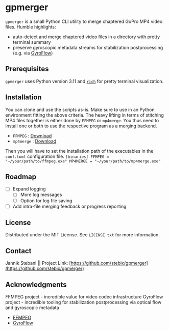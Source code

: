 <!-- GETTING STARTED -->
# gpmerger

`gpmerger` is a small Python CLI utility to merge chaptered GoPro MP4 video files.
Humble highlights:

* auto-detect and merge chaptered video files in a directory with pretty terminal summary
* preserve gyroscopic metadata streams for stabilization postprocessing (e.g. via [GyroFlow](https://gyroflow.xyz/))

## Prerequisites

`gpmerger` uses Python version 3.11 and [`rich`](https://github.com/Textualize/rich) for pretty terminal visualization.

## Installation

You can clone and use the scripts as-is. Make sure to use in an Python environment fitting the above criteria.
The heavy lifting in terms of stitching MP4 files together is either done by `FFMPEG` or `mp4merge`.
You thus need to install one or both to use the respective program as a merging backend.

* `FFMPEG` : [Download](https://ffmpeg.org/download.html)
* `mp4merge` : [Download](https://github.com/gyroflow/mp4-merge/releases)

Then you will have to set the installation path of the executables in the `conf.toml`
configuration file.
``
[binaries]
FFMPEG = "~/your/path/to/ffmpeg.exe"
MP4MERGE = "~/your/path/to/mp4merge.exe"
``

<!-- ROADMAP -->
## Roadmap

* [ ] Expand logging
  * [ ] More log messages
  * [ ] Option for log file saving
* [ ] Add intra-file merging feedback or progress reporting

<!-- LICENSE -->
## License

Distributed under the MIT License. See `LICENSE.txt` for more information.

<!-- CONTACT -->
## Contact

Jannik Stebani ||
Project Link: [https://github.com/stebix/gpmerger](https://github.com/stebix/gpmerger)

<!-- ACKNOWLEDGMENTS -->
## Acknowledgments

FFMPEG project - incredible value for video codec infrastructure
GyroFlow project - incredible tooling for stabilization postprocessing via optical flow and gyroscopic metadata

* [FFMPEG](https://ffmpeg.org/)
* [GyroFlow](https://github.com/gyroflow/gyroflow)